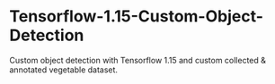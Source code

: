 # Tensorflow-1.15-Custom-Object-Detection
Custom object detection with Tensorflow 1.15 and custom collected &amp; annotated vegetable dataset. 
